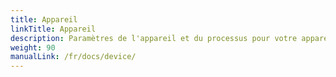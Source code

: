 ```yaml
---
title: Appareil
linkTitle: Appareil
description: Paramètres de l'appareil et du processus pour votre appareil VitalControl
weight: 90
manualLink: /fr/docs/device/
---
```

<script>
  window.location.href = "/fr/docs/device/";
</script>
